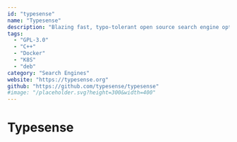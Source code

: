 ```yaml
---
id: "typesense"
name: "Typesense"
description: "Blazing fast, typo-tolerant open source search engine optimized for developer happiness and ease of use."
tags:
  - "GPL-3.0"
  - "C++"
  - "Docker"
  - "K8S"
  - "deb"
category: "Search Engines"
website: "https://typesense.org"
github: "https://github.com/typesense/typesense"
#image: "/placeholder.svg?height=300&width=400"
---
```


# Typesense
